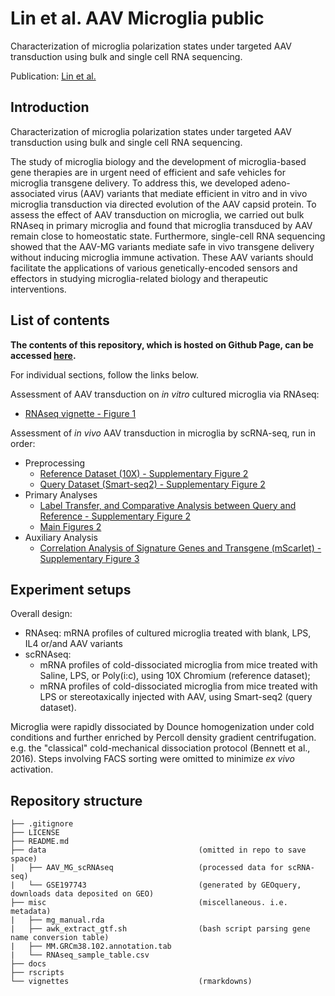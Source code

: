 # Lin et al. AAV Microglia public

Characterization of microglia polarization states under targeted AAV transduction using bulk and single cell RNA sequencing.

Publication:
[Lin et al.]()

## Introduction

Characterization of microglia polarization states under targeted AAV transduction using bulk and single cell RNA sequencing.

The study of microglia biology and the development of microglia-based gene therapies are in urgent need of efficient and safe vehicles for microglia transgene delivery. To address this, we developed adeno-associated virus (AAV) variants that mediate efficient in vitro and in vivo microglia transduction via directed evolution of the AAV capsid protein. To assess the effect of AAV transduction on microglia, we carried out bulk RNAseq in primary microglia and found that microglia transduced by AAV remain close to homeostatic state. Furthermore, single-cell RNA sequencing showed that the AAV-MG variants mediate safe in vivo transgene delivery without inducing microglia immune activation. These AAV variants should facilitate the applications of various genetically-encoded sensors and effectors in studying microglia-related biology and therapeutic interventions.

## List of contents

**The contents of this repository, which is hosted on Github Page, can be accessed [here](https://ruiyuraywang.github.io/Lin_AAV_Microglia_public/index.html).**

For individual sections, follow the links below.

Assessment of AAV transduction on *in vitro* cultured microglia via RNAseq:

  + [RNAseq vignette - Figure 1](https://ruiyuraywang.github.io/Lin_AAV_Microglia_public/Fig1_rnaseq.html)

Assessment of *in vivo* AAV transduction in microglia by scRNA-seq, run in order:

  * Preprocessing
    + [Reference Dataset (10X) - Supplementary Figure 2](https://ruiyuraywang.github.io/Lin_AAV_Microglia_public/FigS2_scRNAseq_reference_QC.html)
    + [Query Dataset (Smart-seq2) - Supplementary Figure 2](https://ruiyuraywang.github.io/Lin_AAV_Microglia_public/FigS2_scRNAseq_query_QC.html)
  * Primary Analyses
    + [Label Transfer, and Comparative Analysis between Query and Reference - Supplementary Figure 2](https://ruiyuraywang.github.io/Lin_AAV_Microglia_public/FigS2_scRNAseq_label_transfer.html)
    + [Main Figures 2](https://ruiyuraywang.github.io/Lin_AAV_Microglia_public/Fig2_main_figs.html)
  * Auxiliary Analysis
    + [Correlation Analysis of Signature Genes and Transgene (mScarlet) - Supplementary Figure 3](https://ruiyuraywang.github.io/Lin_AAV_Microglia_public/FigS3_scRNAseq_corr.html)

## Experiment setups

Overall design:

  * RNAseq: mRNA profiles of cultured microglia treated with blank, LPS, IL4 or/and AAV variants
  * scRNAseq: 
      + mRNA profiles of cold-dissociated microglia from mice treated with Saline, LPS, or Poly(i:c), using 10X Chromium (reference dataset); 
      + mRNA profiles of cold-dissociated microglia from mice treated with LPS or stereotaxically injected with AAV, using Smart-seq2 (query dataset).

Microglia were rapidly dissociated by Dounce homogenization under cold conditions and further enriched by Percoll density gradient centrifugation. e.g. the "classical" cold-mechanical dissociation protocol (Bennett et al., 2016). Steps involving FACS sorting were omitted to minimize *ex vivo* activation.

## Repository structure

```
├── .gitignore
├── LICENSE
├── README.md
├── data                                  (omitted in repo to save space)
|   ├── AAV_MG_scRNAseq                   (processed data for scRNA-seq)
|   └── GSE197743                         (generated by GEOquery, downloads data deposited on GEO)
├── misc                                  (miscellaneous. i.e. metadata)
|   ├── mg_manual.rda
|   ├── awk_extract_gtf.sh                (bash script parsing gene name conversion table)
|   ├── MM.GRCm38.102.annotation.tab
|   └── RNAseq_sample_table.csv
├── docs
├── rscripts
└── vignettes                             (rmarkdowns)
```